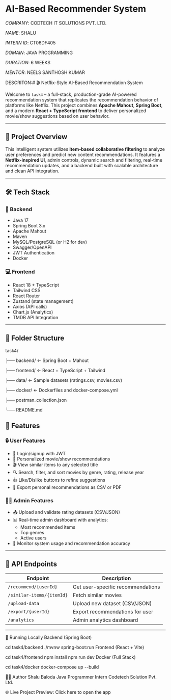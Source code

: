 # AI-Based Recommender System

*COMPANY*: CODTECH IT SOLUTIONS PVT. LTD.

*NAME*: SHALU

*INTERN ID*: CT06DF405

*DOMAIN*: JAVA PROGRAMMING

*DURATION*: 6 WEEKS

*MENTOR*: NEELS SANTHOSH KUMAR

DESCRITON:# 🎬 Netflix-Style AI-Based Recommendation System

Welcome to `task4` – a full-stack, production-grade AI-powered recommendation system that replicates the recommendation behavior of platforms like Netflix. This project combines **Apache Mahout**, **Spring Boot**, and a modern **React + TypeScript frontend** to deliver personalized movie/show suggestions based on user behavior.

---

## 🚀 Project Overview

This intelligent system utilizes **item-based collaborative filtering** to analyze user preferences and predict new content recommendations. It features a **Netflix-inspired UI**, admin controls, dynamic search and filtering, real-time recommendation updates, and a backend built with scalable architecture and clean API integration.

---

## 🛠 Tech Stack

### 🔧 Backend
- Java 17
- Spring Boot 3.x
- Apache Mahout
- Maven
- MySQL/PostgreSQL (or H2 for dev)
- Swagger/OpenAPI
- JWT Authentication
- Docker

### 💻 Frontend
- React 18 + TypeScript
- Tailwind CSS
- React Router
- Zustand (state management)
- Axios (API calls)
- Chart.js (Analytics)
- TMDB API Integration

---

## 📁 Folder Structure

task4/

├── backend/ ← Spring Boot + Mahout

├── frontend/ ← React + TypeScript + Tailwind

├── data/ ← Sample datasets (ratings.csv, movies.csv)

├── docker/ ← Dockerfiles and docker-compose.yml

├── postman_collection.json

└── README.md



## 🌟 Features

### 🔒 User Features
- 🔐 Login/signup with JWT
- 🎯 Personalized movie/show recommendations
- 🎬 View similar items to any selected title
- 🔍 Search, filter, and sort movies by genre, rating, release year
- 👍 Like/Dislike buttons to refine suggestions
- 📁 Export personal recommendations as CSV or PDF

### 🧑‍💼 Admin Features
- 📤 Upload and validate rating datasets (CSV/JSON)
- 📊 Real-time admin dashboard with analytics:
  - Most recommended items
  - Top genres
  - Active users
- 🔧 Monitor system usage and recommendation accuracy

---

## 📡 API Endpoints

| Endpoint                     | Description                            |
|-----------------------------|----------------------------------------|
| `/recommend/{userId}`       | Get user-specific recommendations      |
| `/similar-items/{itemId}`   | Fetch similar movies                   |
| `/upload-data`              | Upload new dataset (CSV/JSON)          |
| `/export/{userId}`          | Export recommendations for user        |
| `/analytics`                | Admin analytics dashboard              |

---



🧪 Running Locally
Backend (Spring Boot)

cd task4/backend
./mvnw spring-boot:run
Frontend (React + Vite)

cd task4/frontend
npm install
npm run dev
Docker (Full Stack)

cd task4/docker
docker-compose up --build


🧑‍💻 Author
Shalu Baloda
Java Programmer Intern
Codetech Solution Pvt. Ltd.

🌐 Live Project Preview: Click here to open the app
